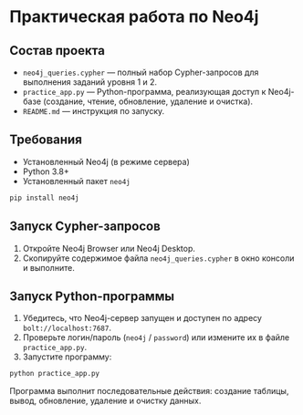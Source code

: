 # Практическая работа по Neo4j

## Состав проекта

- `neo4j_queries.cypher` — полный набор Cypher-запросов для выполнения заданий уровня 1 и 2.
- `practice_app.py` — Python-программа, реализующая доступ к Neo4j-базе (создание, чтение, обновление, удаление и очистка).
- `README.md` — инструкция по запуску.

## Требования

- Установленный Neo4j (в режиме сервера)
- Python 3.8+
- Установленный пакет `neo4j`

```bash
pip install neo4j
```

## Запуск Cypher-запросов

1. Откройте Neo4j Browser или Neo4j Desktop.
2. Скопируйте содержимое файла `neo4j_queries.cypher` в окно консоли и выполните.

## Запуск Python-программы

1. Убедитесь, что Neo4j-сервер запущен и доступен по адресу `bolt://localhost:7687`.
2. Проверьте логин/пароль (`neo4j` / `password`) или измените их в файле `practice_app.py`.
3. Запустите программу:

```bash
python practice_app.py
```

Программа выполнит последовательные действия: создание таблицы, вывод, обновление, удаление и очистку данных.